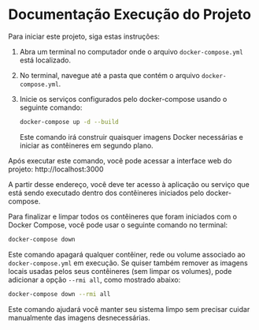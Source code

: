 
# Documentação Execução do Projeto

Para iniciar este projeto, siga estas instruções:
1. Abra um terminal no computador onde o arquivo `docker-compose.yml` está localizado.
2. No terminal, navegue até a pasta que contém o arquivo `docker-compose.yml`.
3. Inicie os serviços configurados pelo docker-compose usando o seguinte comando:

   ```bash
   docker-compose up -d --build
   ```

   Este comando irá construir quaisquer imagens Docker necessárias e iniciar as contêineres em segundo plano.

Após executar este comando, você pode acessar a interface web do projeto:
http://localhost:3000

A partir desse endereço, você deve ter acesso à aplicação ou serviço que está sendo executado dentro dos contêineres iniciados pelo docker-compose.

Para finalizar e limpar todos os contêineres que foram iniciados com o Docker Compose, você pode usar o seguinte comando no terminal:

```bash
docker-compose down
```

Este comando apagará qualquer contêiner, rede ou volume associado ao `docker-compose.yml` em execução. Se quiser também remover as imagens locais usadas pelos seus contêineres (sem limpar os volumes), pode adicionar a opção `--rmi all`, como mostrado abaixo:

```bash
docker-compose down --rmi all
```

Este comando ajudará você manter seu sistema limpo sem precisar cuidar manualmente das imagens desnecessárias.


